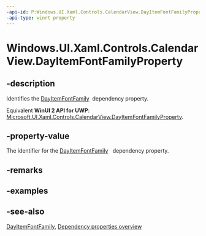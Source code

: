 ```yaml
---
-api-id: P:Windows.UI.Xaml.Controls.CalendarView.DayItemFontFamilyProperty
-api-type: winrt property
---
```


<!-- Property syntax
public Windows.UI.Xaml.DependencyProperty DayItemFontFamilyProperty { get; }
-->

# Windows.UI.Xaml.Controls.CalendarView.DayItemFontFamilyProperty

## -description
Identifies the [DayItemFontFamily](calendarview_dayitemfontfamily.md)  dependency property.

Equivalent **WinUI 2 API for UWP**: [Microsoft.UI.Xaml.Controls.CalendarView.DayItemFontFamilyProperty](/windows/winui/api/microsoft.ui.xaml.controls.calendarview.dayitemfontfamilyproperty).

## -property-value
The identifier for the [DayItemFontFamily](calendarview_dayitemfontfamily.md)   dependency property.

## -remarks

## -examples

## -see-also
[DayItemFontFamily](calendarview_dayitemfontfamily.md), [Dependency properties overview](/windows/uwp/xaml-platform/dependency-properties-overview)
